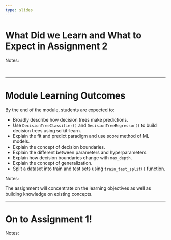 ```yaml
---
type: slides
---
```


# What Did we Learn and What to Expect in Assignment 2

Notes:

<br>

---


# Module Learning Outcomes

By the end of the module, students are expected to:

- Broadly describe how decision trees make predictions.
- Use `DecisionTreeClassifier()` and `DecisionTreeRegressor()` to build decision trees using scikit-learn.
- Explain the fit and predict paradigm and use score method of ML models.
- Explain the concept of decision boundaries.
- Explain the different between parameters and hyperparameters.
- Explain how decision boundaries change with `max_depth`.
- Explain the concept of generalization.
- Split a dataset into train and test sets using `train_test_split()` function.

Notes: 

The assignment will concentrate on the learning objectives as well as building knowledge on existing concepts. 

---

# On to Assignment 1!

Notes: 

<br>

